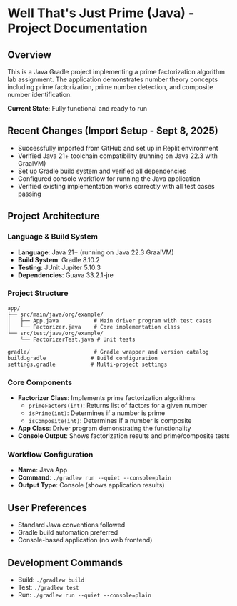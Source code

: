 # Well That's Just Prime (Java) - Project Documentation

## Overview
This is a Java Gradle project implementing a prime factorization algorithm lab assignment. The application demonstrates number theory concepts including prime factorization, prime number detection, and composite number identification.

**Current State**: Fully functional and ready to run

## Recent Changes (Import Setup - Sept 8, 2025)
- Successfully imported from GitHub and set up in Replit environment
- Verified Java 21+ toolchain compatibility (running on Java 22.3 with GraalVM)
- Set up Gradle build system and verified all dependencies
- Configured console workflow for running the Java application
- Verified existing implementation works correctly with all test cases passing

## Project Architecture

### Language & Build System
- **Language**: Java 21+ (running on Java 22.3 GraalVM)
- **Build System**: Gradle 8.10.2
- **Testing**: JUnit Jupiter 5.10.3
- **Dependencies**: Guava 33.2.1-jre

### Project Structure
```
app/
├── src/main/java/org/example/
│   ├── App.java           # Main driver program with test cases
│   └── Factorizer.java    # Core implementation class
└── src/test/java/org/example/
    └── FactorizerTest.java # Unit tests

gradle/                    # Gradle wrapper and version catalog
build.gradle              # Build configuration
settings.gradle           # Multi-project settings
```

### Core Components
- **Factorizer Class**: Implements prime factorization algorithms
  - `primeFactors(int)`: Returns list of factors for a given number
  - `isPrime(int)`: Determines if a number is prime
  - `isComposite(int)`: Determines if a number is composite
- **App Class**: Driver program demonstrating the functionality
- **Console Output**: Shows factorization results and prime/composite tests

### Workflow Configuration
- **Name**: Java App
- **Command**: `./gradlew run --quiet --console=plain`  
- **Output Type**: Console (shows application results)

## User Preferences
- Standard Java conventions followed
- Gradle build automation preferred
- Console-based application (no web frontend)

## Development Commands
- Build: `./gradlew build`
- Test: `./gradlew test` 
- Run: `./gradlew run --quiet --console=plain`